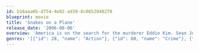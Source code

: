```yaml
---
id: b16aaa0b-d754-4e82-ad39-8c06520482f0
blueprint: movie
title: 'Snakes on a Plane'
release_date: '2006-08-06'
overview: 'America is on the search for the murderer Eddie Kim. Sean Jones must fly to L.A. to testify in a hearing against Kim. Accompanied by FBI agent Neville Flynn, the flight receives some unexpected visitors.'
genres: '[{"id": 28, "name": "Action"}, {"id": 80, "name": "Crime"}, {"id": 27, "name": "Horror"}, {"id": 53, "name": "Thriller"}]'
---
```

